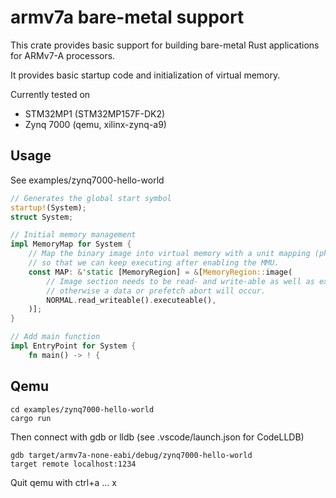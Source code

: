 # armv7a bare-metal support

This crate provides basic support for building bare-metal Rust
applications for ARMv7-A processors.

It provides basic startup code and initialization of virtual memory.

Currently tested on

* STM32MP1 (STM32MP157F-DK2)
* Zynq 7000 (qemu, xilinx-zynq-a9)

## Usage

See examples/zynq7000-hello-world

```rust
// Generates the global start symbol
startup!(System);
struct System;
```

```rust
// Initial memory management
impl MemoryMap for System {
    // Map the binary image into virtual memory with a unit mapping (phys addr == virt addr),
    // so that we can keep executing after enabling the MMU.
    const MAP: &'static [MemoryRegion] = &[MemoryRegion::image(
        // Image section needs to be read- and write-able as well as executable,
        // otherwise a data or prefetch abort will occur.
        NORMAL.read_writeable().executeable(),
    )];
}
```

```rust
// Add main function
impl EntryPoint for System {
    fn main() -> ! {
```

## Qemu

```
cd examples/zynq7000-hello-world
cargo run
```

Then connect with gdb or lldb (see .vscode/launch.json for CodeLLDB)

```
gdb target/armv7a-none-eabi/debug/zynq7000-hello-world
target remote localhost:1234
```

Quit qemu with ctrl+a ... x
